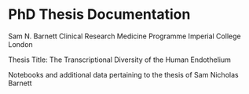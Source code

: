 # PhD Thesis Documentation

Sam N. Barnett
Clinical Research Medicine Programme
Imperial College London

Thesis Title: The Transcriptional Diversity of the Human Endothelium

Notebooks and additional data pertaining to the thesis of Sam Nicholas Barnett
